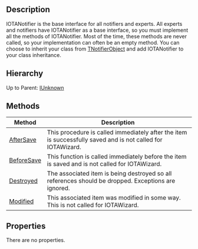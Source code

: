 ## Description

IOTANotifier is the base interface for all notifiers and experts. All experts and notifiers have IOTANotifier as a base interface, so you must implement all the methods of IOTANotifier. Most of the time, these methods are never called, so your implementation can often be an empty method. You can choose to inherit your class from [TNotifierObject](TNotifierObject) and add IOTANotifier to your class inheritance.

## Hierarchy
Up to Parent: [IUnknown](IInterface)

## Methods
| Method | Description |
| ------------- | ------------- |
| [AfterSave](IOTANotifier_AfterSave) | This procedure is called immediately after the item is successfully saved and is not called for IOTAWizard. |
| [BeforeSave](IOTANotifier_BeforeSave) | This function is called immediately before the item is saved and is not called for IOTAWizard. |
| [Destroyed](IOTANotifier_Destroyed) | The associated item is being destroyed so all references should be dropped. Exceptions are ignored. |
| [Modified](IOTANotifier_Modified) | This associated item was modified in some way. This is not called for IOTAWizard. |

## Properties
There are no properties.
